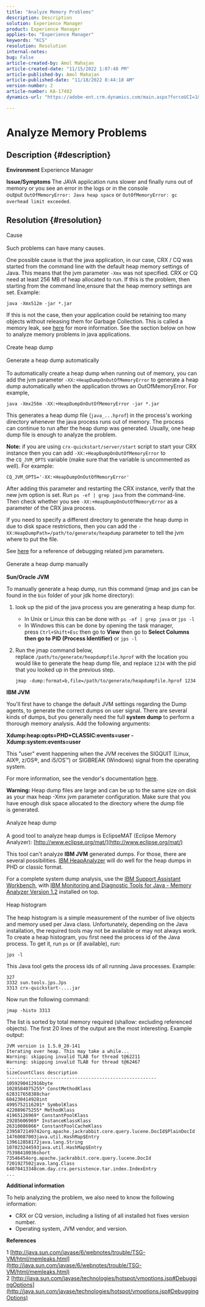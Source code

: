 ```yaml
---
title: "Analyze Memory Problems"
description: Description
solution: Experience Manager
product: Experience Manager
applies-to: "Experience Manager"
keywords: "KCS"
resolution: Resolution
internal-notes: 
bug: False
article-created-by: Amol Mahajan
article-created-date: "11/15/2022 1:07:48 PM"
article-published-by: Amol Mahajan
article-published-date: "11/18/2022 8:44:18 AM"
version-number: 2
article-number: KA-17482
dynamics-url: "https://adobe-ent.crm.dynamics.com/main.aspx?forceUCI=1&pagetype=entityrecord&etn=knowledgearticle&id=73b9f57c-e664-ed11-9561-6045bd006a22"

---
```

# Analyze Memory Problems

## Description {#description}

<b>Environment</b>
Experience Manager


<b>Issue/Symptoms</b>
The JAVA application runs slower and finally runs out of memory or you see an error in the logs or in the console output `OutOfMemoryError: Java heap space` or `OutOfMemoryError: gc overhead limit exceeded`.


## Resolution {#resolution}

Cause<br><br>
Such problems can have many causes.

One possible cause is that the java application, in our case, CRX / CQ was started from the command line with the default heap memory settings of Java. This means that the jvm parameter `-Xmx` was not specified. CRX or CQ need at least 256 MB of heap allocated to run. If this is the problem, then starting from the command line,ensure that the heap memory settings are set. Example:


```
java -Xmx512m -jar *.jar
```


If this is not the case, then your application could be retaining too many objects without releasing them for Garbage Collection. This is called a memory leak, see [here](http://java.sun.com/javase/6/webnotes/trouble/TSG-VM/html/memleaks.html) for more information. See the section below on how to analyze memory problems in java applications.
<br><br>Create heap dump<br><br>Generate a heap dump automatically<br><br>
To automatically create a heap dump when running out of memory, you can add the jvm parameter `-XX:+HeapDumpOnOutOfMemoryError` to generate a heap dump automatically when the application throws an OutOfMemoryError. For example,


```
java -Xmx256m -XX:+HeapDumpOnOutOfMemoryError -jar *.jar
```


This generates a heap dump file (`java_...hprof`) in the process's working directory whenever the java process runs out of memory. The process can continue to run after the heap dump was generated. Usually, one heap dump file is enough to analyze the problem.

<b>Note:</b> if you are using `crx-quickstart/server/start` script to start your CRX instance then you can add `-XX:+HeapDumpOnOutOfMemoryError` to the `CQ_JVM_OPTS` variable (make sure that the variable is uncommented as well). For example:


```
CQ_JVM_OPTS='-XX:+HeapDumpOnOutOfMemoryError'
```


After adding this parameter and restarting the CRX instance, verify that the new jvm option is set. Run `ps -ef | grep java` from the command-line. Then check whether you see `-XX:+HeapDumpOnOutOfMemoryError` as a parameter of the CRX java process.

If you need to specify a different directory to generate the heap dump in due to disk space restrictions, then you can add the `-XX:HeapDumpPath=/path/to/generate/heapdump` parameter to tell the jvm where to put the file.

See [here](http://java.sun.com/javase/technologies/hotspot/vmoptions.jsp#DebuggingOptions) for a reference of debugging related jvm parameters.
<br><br>Generate a heap dump manually<br><br>
<b>Sun/Oracle JVM</b>

To manually generate a heap dump, run this command (jmap and jps can be found in the `bin` folder of your jdk home directory):

1. look up the pid of the java process you are generating a heap dump for.
    - In Unix or Linux this can be done with `ps -ef | grep java` or `jps -l`
    - In Windows this can be done by opening the task manager, press `Ctrl+Shift+Esc` then go to <b>View</b> then go to <b>Select Columns </b><b>then go to</b> <b>PID (Process Identifier)</b> or `jps -l`
2. Run the jmap command below, replace `/path/to/generate/heapdumpfile.hprof` with the location you would like to generate the heap dump file, and replace `1234` with the pid that you looked up in the previous step.

    ```
    jmap -dump:format=b,file=/path/to/generate/heapdumpfile.hprof 1234
    ```


<b>IBM JVM</b>

You'll first have to change the default JVM settings regarding the Dump agents, to generate the correct dumps on user signal. There are several kinds of dumps, but you generally need the full <b>system dump</b> to perform a thorough memory analysis. Add the following arguments:

<b>Xdump:heap:opts=PHD+CLASSIC:events=user -Xdump:system:events=user</b>

This "user" event happening when the JVM receives the SIGQUIT (Linux, AIX®, z/OS®, and i5/OS™) or SIGBREAK (Windows) signal from the operating system.

For more information, see the vendor's documentation [here](http://pic.dhe.ibm.com/infocenter/java7sdk/v7r0/index.jsp?topic=%2Fcom.ibm.java.aix.70.doc%2Fdiag%2Fpreface%2Fchanges_70%2Foverview_gc.html).

<b>Warning:</b> Heap dump files are large and can be up to the same size on disk as your max heap -Xmx jvm parameter configuration. Make sure that you have enough disk space allocated to the directory where the dump file is generated.
<br><br>Analyze heap dump<br><br>
A good tool to analyze heap dumps is EclipseMAT (Eclipse Memory Analyzer): [http://www.eclipse.org/mat/](http://www.eclipse.org/mat/)

This tool can't analyze <b>IBM JVM</b> generated dumps. For those, there are several possibilities. [IBM HeapAnalyzer](https://www.ibm.com/developerworks/community/groups/service/html/communityview?communityUuid=4544bafe-c7a2-455f-9d43-eb866ea60091) will do well for the heap dumps in PHD or classic format.

For a complete system dump analysis, use the [IBM Support Assistant Workbench](http://www-01.ibm.com/software/support/isa/), with [IBM Monitoring and Diagnostic Tools for Java - Memory Analyzer Version 1.2](http://www.ibm.com/developerworks/java/jdk/tools/memoryanalyzer/) installed on top.
<br><br>Heap histogram<br><br>
The heap histogram is a simple measurement of the number of live objects and memory used per Java class. Unfortunately, depending on the Java installation, the required tools may not be available or may not always work. To create a heap histogram, you first need the process id of the Java process. To get it, run `ps` or (if available), run:


```
jps -l
```


This Java tool gets the process ids of all running Java processes. Example:


```
327 
3332 sun.tools.jps.Jps
3313 crx-quickstart-....jar
```


Now run the following command:


```
jmap -histo 3313
```


The list is sorted by total memory required (shallow: excluding referenced objects). The first 20 lines of the output are the most interesting. Example output:


```
JVM version is 1.5.0_20-141
Iterating over heap. This may take a while...
Warning: skipping invalid TLAB for thread t@62211
Warning: skipping invalid TLAB for thread t@62467
...
SizeCountClass description
-------------------------------------------------------
1059290412916byte
1028584075255* ConstMethodKlass
628317658388char
604230414928int
4995752116201* SymbolKlass
422089675255* MethodKlass
41965126969* ConstantPoolKlass
29285606969* InstanceKlassKlass
26310086066* ConstantPoolCacheKlass
2395872149742org.apache.jackrabbit.core.query.lucene.DocId$PlainDocId
14760087003java.util.HashMap$Entry
139612858172java.lang.String
107023244593java.util.HashMap$Entry
75398410036short
73546454org.apache.jackrabbit.core.query.lucene.DocId
7201927502java.lang.Class
64070413348com.day.crx.persistence.tar.index.IndexEntry
...
```


<b>Additional information</b>

To help analyzing the problem, we also need to know the following information:

- CRX or CQ version, including a listing of all installed hot fixes version number.
- Operating system, JVM vendor, and version.


<b>References</b>

1 [http://java.sun.com/javase/6/webnotes/trouble/TSG-VM/html/memleaks.html](http://java.sun.com/javase/6/webnotes/trouble/TSG-VM/html/memleaks.html)
 2 [http://java.sun.com/javase/technologies/hotspot/vmoptions.jsp#DebuggingOptions](http://java.sun.com/javase/technologies/hotspot/vmoptions.jsp#DebuggingOptions)
